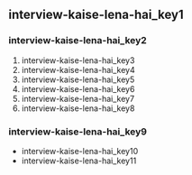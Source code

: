 ## interview-kaise-lena-hai_key1
### interview-kaise-lena-hai_key2
1. interview-kaise-lena-hai_key3
2. interview-kaise-lena-hai_key4
3. interview-kaise-lena-hai_key5
4. interview-kaise-lena-hai_key6
5. interview-kaise-lena-hai_key7
6. interview-kaise-lena-hai_key8
### interview-kaise-lena-hai_key9
- interview-kaise-lena-hai_key10
- interview-kaise-lena-hai_key11
